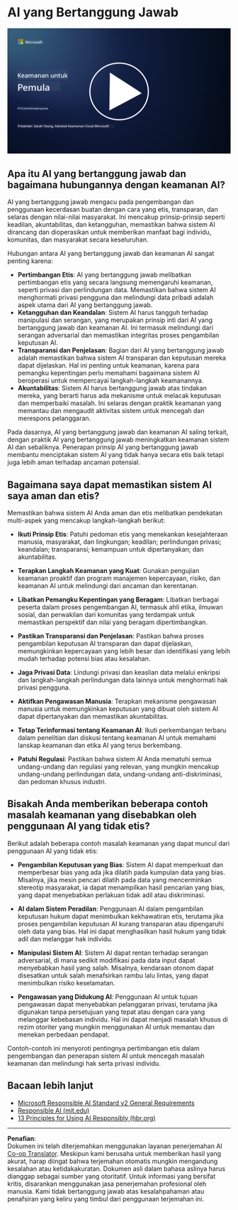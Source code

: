 <!--
CO_OP_TRANSLATOR_METADATA:
{
  "original_hash": "5e9775ee91bde7d44577891d5f11c4c5",
  "translation_date": "2025-09-03T20:48:30+00:00",
  "source_file": "8.3 Responsible AI.md",
  "language_code": "id"
}
-->
# AI yang Bertanggung Jawab

[![Tonton video](../../translated_images/8-3_placeholder.9a5623e020ef9751bfd82c06e3014edc976e2b2dc6ac5836571e63873a3c28b4.id.png)](https://learn-video.azurefd.net/vod/player?id=b7517901-8f81-4475-b586-385a361c51e8)

## Apa itu AI yang bertanggung jawab dan bagaimana hubungannya dengan keamanan AI?

AI yang bertanggung jawab mengacu pada pengembangan dan penggunaan kecerdasan buatan dengan cara yang etis, transparan, dan selaras dengan nilai-nilai masyarakat. Ini mencakup prinsip-prinsip seperti keadilan, akuntabilitas, dan ketangguhan, memastikan bahwa sistem AI dirancang dan dioperasikan untuk memberikan manfaat bagi individu, komunitas, dan masyarakat secara keseluruhan.

Hubungan antara AI yang bertanggung jawab dan keamanan AI sangat penting karena:

- **Pertimbangan Etis**: AI yang bertanggung jawab melibatkan pertimbangan etis yang secara langsung memengaruhi keamanan, seperti privasi dan perlindungan data. Memastikan bahwa sistem AI menghormati privasi pengguna dan melindungi data pribadi adalah aspek utama dari AI yang bertanggung jawab.
- **Ketangguhan dan Keandalan**: Sistem AI harus tangguh terhadap manipulasi dan serangan, yang merupakan prinsip inti dari AI yang bertanggung jawab dan keamanan AI. Ini termasuk melindungi dari serangan adversarial dan memastikan integritas proses pengambilan keputusan AI.
- **Transparansi dan Penjelasan**: Bagian dari AI yang bertanggung jawab adalah memastikan bahwa sistem AI transparan dan keputusan mereka dapat dijelaskan. Hal ini penting untuk keamanan, karena para pemangku kepentingan perlu memahami bagaimana sistem AI beroperasi untuk mempercayai langkah-langkah keamanannya.
- **Akuntabilitas**: Sistem AI harus bertanggung jawab atas tindakan mereka, yang berarti harus ada mekanisme untuk melacak keputusan dan memperbaiki masalah. Ini selaras dengan praktik keamanan yang memantau dan mengaudit aktivitas sistem untuk mencegah dan merespons pelanggaran.

Pada dasarnya, AI yang bertanggung jawab dan keamanan AI saling terkait, dengan praktik AI yang bertanggung jawab meningkatkan keamanan sistem AI dan sebaliknya. Penerapan prinsip AI yang bertanggung jawab membantu menciptakan sistem AI yang tidak hanya secara etis baik tetapi juga lebih aman terhadap ancaman potensial.

## Bagaimana saya dapat memastikan sistem AI saya aman dan etis?

Memastikan bahwa sistem AI Anda aman dan etis melibatkan pendekatan multi-aspek yang mencakup langkah-langkah berikut:

- **Ikuti Prinsip Etis**: Patuhi pedoman etis yang menekankan kesejahteraan manusia, masyarakat, dan lingkungan; keadilan; perlindungan privasi; keandalan; transparansi; kemampuan untuk dipertanyakan; dan akuntabilitas.

- **Terapkan Langkah Keamanan yang Kuat**: Gunakan pengujian keamanan proaktif dan program manajemen kepercayaan, risiko, dan keamanan AI untuk melindungi dari ancaman dan kerentanan.

- **Libatkan Pemangku Kepentingan yang Beragam**: Libatkan berbagai peserta dalam proses pengembangan AI, termasuk ahli etika, ilmuwan sosial, dan perwakilan dari komunitas yang terdampak untuk memastikan perspektif dan nilai yang beragam dipertimbangkan.

- **Pastikan Transparansi dan Penjelasan**: Pastikan bahwa proses pengambilan keputusan AI transparan dan dapat dijelaskan, memungkinkan kepercayaan yang lebih besar dan identifikasi yang lebih mudah terhadap potensi bias atau kesalahan.

- **Jaga Privasi Data**: Lindungi privasi dan keaslian data melalui enkripsi dan langkah-langkah perlindungan data lainnya untuk menghormati hak privasi pengguna.

- **Aktifkan Pengawasan Manusia**: Terapkan mekanisme pengawasan manusia untuk memungkinkan keputusan yang dibuat oleh sistem AI dapat dipertanyakan dan memastikan akuntabilitas.

- **Tetap Terinformasi tentang Keamanan AI**: Ikuti perkembangan terbaru dalam penelitian dan diskusi tentang keamanan AI untuk memahami lanskap keamanan dan etika AI yang terus berkembang.

- **Patuhi Regulasi**: Pastikan bahwa sistem AI Anda mematuhi semua undang-undang dan regulasi yang relevan, yang mungkin mencakup undang-undang perlindungan data, undang-undang anti-diskriminasi, dan pedoman khusus industri.

## Bisakah Anda memberikan beberapa contoh masalah keamanan yang disebabkan oleh penggunaan AI yang tidak etis?

Berikut adalah beberapa contoh masalah keamanan yang dapat muncul dari penggunaan AI yang tidak etis:

- **Pengambilan Keputusan yang Bias**: Sistem AI dapat memperkuat dan memperbesar bias yang ada jika dilatih pada kumpulan data yang bias. Misalnya, jika mesin pencari dilatih pada data yang mencerminkan stereotip masyarakat, ia dapat menampilkan hasil pencarian yang bias, yang dapat menyebabkan perlakuan tidak adil atau diskriminasi.

- **AI dalam Sistem Peradilan**: Penggunaan AI dalam pengambilan keputusan hukum dapat menimbulkan kekhawatiran etis, terutama jika proses pengambilan keputusan AI kurang transparan atau dipengaruhi oleh data yang bias. Hal ini dapat menghasilkan hasil hukum yang tidak adil dan melanggar hak individu.

- **Manipulasi Sistem AI**: Sistem AI dapat rentan terhadap serangan adversarial, di mana sedikit modifikasi pada data input dapat menyebabkan hasil yang salah. Misalnya, kendaraan otonom dapat disesatkan untuk salah menafsirkan rambu lalu lintas, yang dapat menimbulkan risiko keselamatan.

- **Pengawasan yang Didukung AI**: Penggunaan AI untuk tujuan pengawasan dapat menyebabkan pelanggaran privasi, terutama jika digunakan tanpa persetujuan yang tepat atau dengan cara yang melanggar kebebasan individu. Hal ini dapat menjadi masalah khusus di rezim otoriter yang mungkin menggunakan AI untuk memantau dan menekan perbedaan pendapat.

Contoh-contoh ini menyoroti pentingnya pertimbangan etis dalam pengembangan dan penerapan sistem AI untuk mencegah masalah keamanan dan melindungi hak serta privasi individu.

## Bacaan lebih lanjut

 - [Microsoft Responsible AI Standard v2 General Requirements](https://query.prod.cms.rt.microsoft.com/cms/api/am/binary/RE5cmFl?culture=en-us&country=us&WT.mc_id=academic-96948-sayoung)
 - [Responsible AI (mit.edu)](https://sloanreview.mit.edu/big-ideas/responsible-ai/)
 - [13 Principles for Using AI Responsibly (hbr.org)](https://hbr.org/2023/06/13-principles-for-using-ai-responsibly)

---

**Penafian**:  
Dokumen ini telah diterjemahkan menggunakan layanan penerjemahan AI [Co-op Translator](https://github.com/Azure/co-op-translator). Meskipun kami berusaha untuk memberikan hasil yang akurat, harap diingat bahwa terjemahan otomatis mungkin mengandung kesalahan atau ketidakakuratan. Dokumen asli dalam bahasa aslinya harus dianggap sebagai sumber yang otoritatif. Untuk informasi yang bersifat kritis, disarankan menggunakan jasa penerjemahan profesional oleh manusia. Kami tidak bertanggung jawab atas kesalahpahaman atau penafsiran yang keliru yang timbul dari penggunaan terjemahan ini.